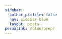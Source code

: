 ```yaml
---
sidebar:
  author_profile: false
  nav: sidebar-blue
  layout: posts
permalink: /blue/prep/
---
```






